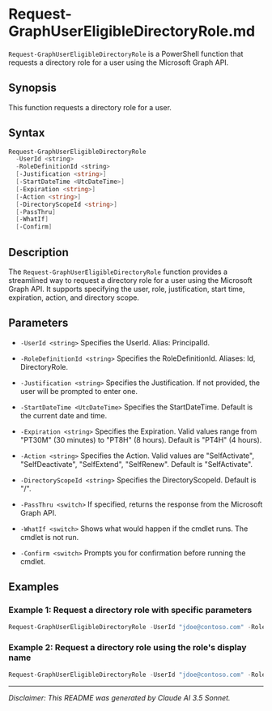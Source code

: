 # Request-GraphUserEligibleDirectoryRole.md

`Request-GraphUserEligibleDirectoryRole` is a PowerShell function that requests a directory role for a user using the Microsoft Graph API.

## Synopsis

This function requests a directory role for a user.

## Syntax

```powershell
Request-GraphUserEligibleDirectoryRole
  -UserId <string>
  -RoleDefinitionId <string>
  [-Justification <string>]
  [-StartDateTime <UtcDateTime>]
  [-Expiration <string>]
  [-Action <string>]
  [-DirectoryScopeId <string>]
  [-PassThru]
  [-WhatIf]
  [-Confirm]
```

## Description

The `Request-GraphUserEligibleDirectoryRole` function provides a streamlined way to request a directory role for a user using the Microsoft Graph API. It supports specifying the user, role, justification, start time, expiration, action, and directory scope.

## Parameters

- `-UserId <string>`
  Specifies the UserId. Alias: PrincipalId.

- `-RoleDefinitionId <string>`
  Specifies the RoleDefinitionId. Aliases: Id, DirectoryRole.

- `-Justification <string>`
  Specifies the Justification. If not provided, the user will be prompted to enter one.

- `-StartDateTime <UtcDateTime>`
  Specifies the StartDateTime. Default is the current date and time.

- `-Expiration <string>`
  Specifies the Expiration. Valid values range from "PT30M" (30 minutes) to "PT8H" (8 hours). Default is "PT4H" (4 hours).

- `-Action <string>`
  Specifies the Action. Valid values are "SelfActivate", "SelfDeactivate", "SelfExtend", "SelfRenew". Default is "SelfActivate".

- `-DirectoryScopeId <string>`
  Specifies the DirectoryScopeId. Default is "/".

- `-PassThru <switch>`
  If specified, returns the response from the Microsoft Graph API.

- `-WhatIf <switch>`
  Shows what would happen if the cmdlet runs. The cmdlet is not run.

- `-Confirm <switch>`
  Prompts you for confirmation before running the cmdlet.

## Examples

### Example 1: Request a directory role with specific parameters
```powershell
Request-GraphUserEligibleDirectoryRole -UserId "jdoe@contoso.com" -RoleDefinitionId "00000000-0000-0000-0000-000000000000" -Justification "Requesting access to the role" -StartDateTime "2024-05-29T00:00:00Z" -Expiration "PT4H" -Action "SelfActivate" -DirectoryScopeId "/" -PassThru
```

### Example 2: Request a directory role using the role's display name
```powershell
Request-GraphUserEligibleDirectoryRole -UserId "jdoe@contoso.com" -RoleDefinitionId "Global Administrator" -Justification "Requesting access to the role" -StartDateTime "2024-05-29T00:00:00Z" -Expiration "PT4H" -Action "SelfActivate" -DirectoryScopeId "/" -PassThru
```

---

*Disclaimer: This README was generated by Claude AI 3.5 Sonnet.*
